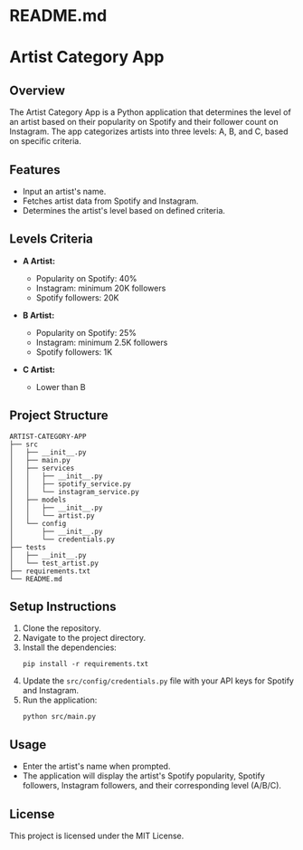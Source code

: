 # README.md

# Artist Category App

## Overview
The Artist Category App is a Python application that determines the level of an artist based on their popularity on Spotify and their follower count on Instagram. The app categorizes artists into three levels: A, B, and C, based on specific criteria.

## Features
- Input an artist's name.
- Fetches artist data from Spotify and Instagram.
- Determines the artist's level based on defined criteria.

## Levels Criteria
- **A Artist:**
  - Popularity on Spotify: 40%
  - Instagram: minimum 20K followers
  - Spotify followers: 20K

- **B Artist:**
  - Popularity on Spotify: 25%
  - Instagram: minimum 2.5K followers
  - Spotify followers: 1K

- **C Artist:**
  - Lower than B

## Project Structure
```
ARTIST-CATEGORY-APP
├── src
│   ├── __init__.py
│   ├── main.py
│   ├── services
│   │   ├── __init__.py
│   │   ├── spotify_service.py
│   │   └── instagram_service.py
│   ├── models
│   │   ├── __init__.py
│   │   └── artist.py
│   └── config
│       ├── __init__.py
│       └── credentials.py
├── tests
│   ├── __init__.py
│   └── test_artist.py
├── requirements.txt
└── README.md
```

## Setup Instructions
1. Clone the repository.
2. Navigate to the project directory.
3. Install the dependencies:
   ```
   pip install -r requirements.txt
   ```
4. Update the `src/config/credentials.py` file with your API keys for Spotify and Instagram.
5. Run the application:
   ```
   python src/main.py
   ```

## Usage
- Enter the artist's name when prompted.
- The application will display the artist's Spotify popularity, Spotify followers, Instagram followers, and their corresponding level (A/B/C).

## License
This project is licensed under the MIT License.